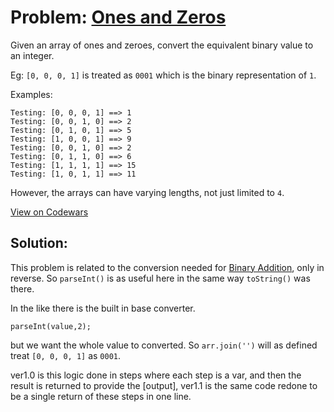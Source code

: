 # Problem: [Ones and Zeros](https://www.codewars.com/kata/578553c3a1b8d5c40300037c)

Given an array of ones and zeroes, convert the equivalent binary value to an integer.

Eg: ```[0, 0, 0, 1]``` is treated as ```0001``` which is the binary representation of ```1```.

Examples:
```
Testing: [0, 0, 0, 1] ==> 1
Testing: [0, 0, 1, 0] ==> 2
Testing: [0, 1, 0, 1] ==> 5
Testing: [1, 0, 0, 1] ==> 9
Testing: [0, 0, 1, 0] ==> 2
Testing: [0, 1, 1, 0] ==> 6
Testing: [1, 1, 1, 1] ==> 15
Testing: [1, 0, 1, 1] ==> 11
```
However, the arrays can have varying lengths, not just limited to ```4```.

[View on Codewars](https://www.codewars.com/kata/578553c3a1b8d5c40300037c)

## Solution:

This problem is related to the conversion needed for [Binary Addition](https://www.codewars.com/kata/551f37452ff852b7bd000139), only in reverse. So ```parseInt()``` is as useful here in the same way ```toString()``` was there.

In the like there is the built in base converter.
```
parseInt(value,2);
```  
but we want the whole value to converted. So ```arr.join('')``` will as defined treat ```[0, 0, 0, 1]``` as ```0001```.

ver1.0 is this logic done in steps where each step is a var, and then the result is returned to provide the [output], ver1.1 is the same code redone to be a single return of these steps in one line. 

